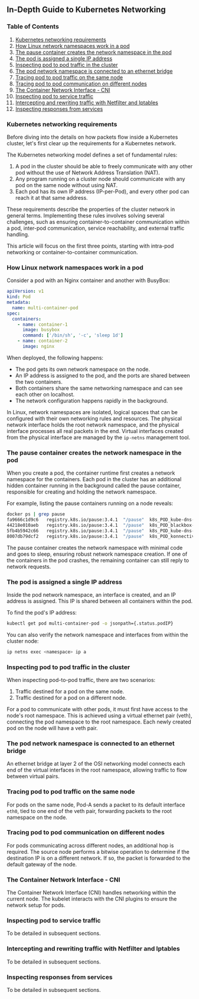 ## In-Depth Guide to Kubernetes Networking

### Table of Contents
1. [Kubernetes networking requirements](#kubernetes-networking-requirements)
2. [How Linux network namespaces work in a pod](#how-linux-network-namespaces-work-in-a-pod)
3. [The pause container creates the network namespace in the pod](#the-pause-container-creates-the-network-namespace-in-the-pod)
4. [The pod is assigned a single IP address](#the-pod-is-assigned-a-single-ip-address)
5. [Inspecting pod to pod traffic in the cluster](#inspecting-pod-to-pod-traffic-in-the-cluster)
6. [The pod network namespace is connected to an ethernet bridge](#the-pod-network-namespace-is-connected-to-an-ethernet-bridge)
7. [Tracing pod to pod traffic on the same node](#tracing-pod-to-pod-traffic-on-the-same-node)
8. [Tracing pod to pod communication on different nodes](#tracing-pod-to-pod-communication-on-different-nodes)
9. [The Container Network Interface - CNI](#the-container-network-interface---cni)
10. [Inspecting pod to service traffic](#inspecting-pod-to-service-traffic)
11. [Intercepting and rewriting traffic with Netfilter and Iptables](#intercepting-and-rewriting-traffic-with-netfilter-and-iptables)
12. [Inspecting responses from services](#inspecting-responses-from-services)

### Kubernetes networking requirements

Before diving into the details on how packets flow inside a Kubernetes cluster, let's first clear up the requirements for a Kubernetes network.

The Kubernetes networking model defines a set of fundamental rules:

1. A pod in the cluster should be able to freely communicate with any other pod without the use of Network Address Translation (NAT).
2. Any program running on a cluster node should communicate with any pod on the same node without using NAT.
3. Each pod has its own IP address (IP-per-Pod), and every other pod can reach it at that same address.

These requirements describe the properties of the cluster network in general terms. Implementing these rules involves solving several challenges, such as ensuring container-to-container communication within a pod, inter-pod communication, service reachability, and external traffic handling.

This article will focus on the first three points, starting with intra-pod networking or container-to-container communication.

### How Linux network namespaces work in a pod

Consider a pod with an Nginx container and another with BusyBox:

```yaml
apiVersion: v1
kind: Pod
metadata:
  name: multi-container-pod
spec:
  containers:
    - name: container-1
      image: busybox
      command: ['/bin/sh', '-c', 'sleep 1d']
    - name: container-2
      image: nginx
```

When deployed, the following happens:

- The pod gets its own network namespace on the node.
- An IP address is assigned to the pod, and the ports are shared between the two containers.
- Both containers share the same networking namespace and can see each other on localhost.
- The network configuration happens rapidly in the background.

In Linux, network namespaces are isolated, logical spaces that can be configured with their own networking rules and resources. The physical network interface holds the root network namespace, and the physical interface processes all real packets in the end. Virtual interfaces created from the physical interface are managed by the `ip-netns` management tool.

### The pause container creates the network namespace in the pod

When you create a pod, the container runtime first creates a network namespace for the containers. Each pod in the cluster has an additional hidden container running in the background called the pause container, responsible for creating and holding the network namespace.

For example, listing the pause containers running on a node reveals:

```bash
docker ps | grep pause
fa9666c1d9c6   registry.k8s.io/pause:3.4.1  "/pause"  k8s_POD_kube-dns-599484b884-sv2js…
44218e010aeb   registry.k8s.io/pause:3.4.1  "/pause"  k8s_POD_blackbox-exporter-55c457d…
5fb4b5942c66   registry.k8s.io/pause:3.4.1  "/pause"  k8s_POD_kube-dns-599484b884-cq99x…
8007db79dcf2   registry.k8s.io/pause:3.4.1  "/pause"  k8s_POD_konnectivity-agent-84f87c…
```

The pause container creates the network namespace with minimal code and goes to sleep, ensuring robust network namespace creation. If one of the containers in the pod crashes, the remaining container can still reply to network requests.

### The pod is assigned a single IP address

Inside the pod network namespace, an interface is created, and an IP address is assigned. This IP is shared between all containers within the pod.

To find the pod's IP address:

```bash
kubectl get pod multi-container-pod -o jsonpath={.status.podIP}
```

You can also verify the network namespace and interfaces from within the cluster node:

```bash
ip netns exec <namespace> ip a
```

### Inspecting pod to pod traffic in the cluster

When inspecting pod-to-pod traffic, there are two scenarios:

1. Traffic destined for a pod on the same node.
2. Traffic destined for a pod on a different node.

For a pod to communicate with other pods, it must first have access to the node's root namespace. This is achieved using a virtual ethernet pair (veth), connecting the pod namespace to the root namespace. Each newly created pod on the node will have a veth pair.

### The pod network namespace is connected to an ethernet bridge

An ethernet bridge at layer 2 of the OSI networking model connects each end of the virtual interfaces in the root namespace, allowing traffic to flow between virtual pairs.

### Tracing pod to pod traffic on the same node

For pods on the same node, Pod-A sends a packet to its default interface `eth0`, tied to one end of the veth pair, forwarding packets to the root namespace on the node.

### Tracing pod to pod communication on different nodes

For pods communicating across different nodes, an additional hop is required. The source node performs a bitwise operation to determine if the destination IP is on a different network. If so, the packet is forwarded to the default gateway of the node.

### The Container Network Interface - CNI

The Container Network Interface (CNI) handles networking within the current node. The kubelet interacts with the CNI plugins to ensure the network setup for pods.

### Inspecting pod to service traffic

To be detailed in subsequent sections.

### Intercepting and rewriting traffic with Netfilter and Iptables

To be detailed in subsequent sections.

### Inspecting responses from services

To be detailed in subsequent sections.
